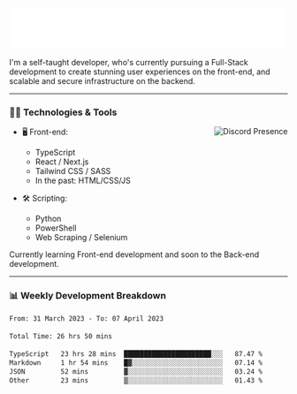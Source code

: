<img src="assets/wave.svg" alt=":wave:" />

I'm a self-taught developer, who's currently pursuing a Full-Stack development to create stunning user experiences on the front-end, and scalable and secure infrastructure on the backend.

---

### 🧑‍💻 Technologies & Tools

<a href="https://discord.com/users/414304208649453568" target="_blank" rel="nofollow">
   <img src="https://lanyard-profile-readme.vercel.app/api/414304208649453568?idleMessage=Probably%20doing%20something%20else..." alt="Discord Presence" align="right">
</a>

- 🖥️ Front-end:

  - TypeScript
  - React / Next.js
  - Tailwind CSS / SASS
  - In the past: HTML/CSS/JS

- 🛠 Scripting:

  - Python
  - PowerShell
  - Web Scraping / Selenium

Currently learning Front-end development and soon to the Back-end development.

---

### 📊 Weekly Development Breakdown

<!-- ![ccrsxx's GitHub Stats](https://github-readme-stats.vercel.app/api?username=ccrsxx&count_private=true&theme=tokyonight) -->
<!-- ![ccrsxx's Top Langs](https://github-readme-stats.vercel.app/api/top-langs/?username=ccrsxx&hide=lua,java,html&theme=tokyonight) -->

<!--START_SECTION:waka-->

```text
From: 31 March 2023 - To: 07 April 2023

Total Time: 26 hrs 50 mins

TypeScript   23 hrs 28 mins  ██████████████████████░░░   87.47 %
Markdown     1 hr 54 mins    █▓░░░░░░░░░░░░░░░░░░░░░░░   07.14 %
JSON         52 mins         ▓░░░░░░░░░░░░░░░░░░░░░░░░   03.24 %
Other        23 mins         ▒░░░░░░░░░░░░░░░░░░░░░░░░   01.43 %
```

<!--END_SECTION:waka-->
